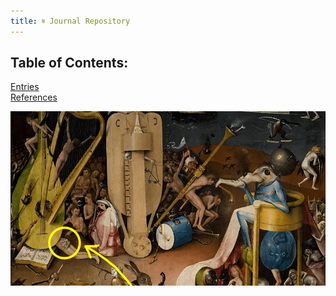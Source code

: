 ```yaml
---
title: 𝄋 Journal Repository
---
```

## Table of Contents:
[Entries](/notes/vault/entries.md)  
[References](/notes/vault/references.md)

![Music](/content/notes/images/music.png)